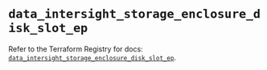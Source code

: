 # `data_intersight_storage_enclosure_disk_slot_ep`

Refer to the Terraform Registry for docs: [`data_intersight_storage_enclosure_disk_slot_ep`](https://registry.terraform.io/providers/ciscodevnet/intersight/1.0.71/docs/data-sources/storage_enclosure_disk_slot_ep).
